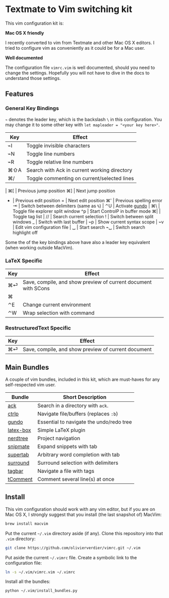 # Textmate to Vim switching kit


This vim configuration kit is:

**Mac OS X friendly**

I recently converted to vim from Textmate and other Mac OS X editors.
I tried to configure vim as conveniently as it could be for a Mac user.

**Well documented**

The configuration file ``vimrc.vim`` is well documented, should you need to change the settings.
Hopefully you will not have to dive in the docs to understand those settings.

## Features


### General Key Bindings

``⌁`` denotes the leader key, which is the backslash ``\`` in this configuration.
You may change it to some other key with ``let mapleader = "<your key here>"``.

Key | Effect
----|-------
⌁I | Toggle invisible characters
⌁N | Toggle line numbers
⌁R | Toggle relative line numbers
⌘⇧A | Search with Ack in current working directory
⌘/ | Toggle commenting on current/selected lines
 | 
⌘[ | Previous jump position
⌘] | Next jump position
- | Previous edit position
= | Next edit position
⌘' | Previous spelling error
⇥ | Switch between delimiters (same as `%`)
 |
⌃U | Activate [gundo][gundo]
 |
⌘\\ | Toggle file explorer split window
^p | Start ControlP in buffer mode
⌘\| | Toggle tag list
 | 
// | Search current selection
! | Switch between split windows
_ | Switch with last buffer
 | 
⌁p | Show current syntax scope
 | 
⌁v | Edit vim configuration file
 | 
␣ | Start search
⌁␣ | Switch search highlight off

Some the of the key bindings above have also a leader key equivalent (when working outside MacVim).

### LaTeX Specific

Key | Effect 
----|-------
⌘⏎ | Save, compile, and show preview of current document with SCons
⌘| | Table of Contents
⌃E | Change current environment
⌃W | Wrap selection with command

### RestructuredText Specific

Key | Effect
----|-------
⌘⏎ | Save, compile, and show preview of current document

## Main Bundles

A couple of vim bundles, included in this kit, which are must-haves for any self-respected vim user.

Bundle | Short Description
-------|------------------
[ack][ack] | Search in a directory with `ack`.
[ctrlp][ctrlp] | Navigate file/buffers (replaces `:b`)
[gundo][gundo] | Essential to navigate the undo/redo tree
[latex-box][latexbox] | Simple LaTeX plugin
[nerdtree][nerdtree] | Project navigation
[snipmate][snipmate] | Expand snippets with tab
[supertab][supertab] | Arbitrary word completion with tab
[surround][surround] | Surround selection with delimiters
[tagbar][tagbar] | Navigate a file with tags
[tComment][tComment] | Comment several line(s) at once

[ack]: https://github.com/mileszs/ack.vim#readme
[ctrlp]: https://github.com/kien/ctrlp.vim#readme
[gundo]: https://github.com/sjl/gundo.vim#readme
[indent-object]: https://github.com/michaeljsmith/vim-indent-object#readme
[latexbox]: https://github.com/olivierverdier/vim-latex-box#readme
[tComment]: https://github.com/vim-scripts/tComment#readme
[nerdtree]: https://github.com/spf13/nerdtree#readme
[snipmate]: https://github.com/garbas/snipmate.vim#readme
[supertab]: https://github.com/ervandew/supertab#readme
[surround]: https://github.com/tpope/vim-surround#readme
[tagbar]: https://github.com/majutsushi/tagbar#readme

## Install

This vim configuration should work with any vim editor, but if you are on Mac OS X, I strongly suggest that you install (the last snapshot of) MacVim:

```sh
brew install macvim
```

Put the current ``~/.vim`` directory aside (if any).
Clone this repository into that ``.vim`` directory:

```sh
git clone https://github.com/olivierverdier/vimrc.git ~/.vim
```

Put aside the current ``~/.vimrc`` file.
Create a symbolic link to the configuration file:

```sh
ln -s ~/.vim/vimrc.vim ~/.vimrc
```

Install all the bundles:

```sh
python ~/.vim/install_bundles.py
```



